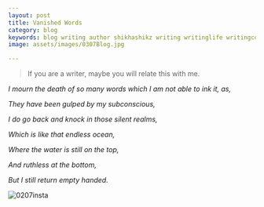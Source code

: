 ```yaml
---
layout: post
title: Vanished Words
category: blog
keywords: blog writing author shikhashikz writing writinglife writingcommunity dailyblogpost dailyblogpostchallenge 
image: assets/images/0307Blog.jpg

---
```

>If you are a writer, maybe you will relate this with me. 
>

*I mourn the death of so many words which I am not able to ink it, as,*

*They have been gulped by my subconscious,*

*I do go back and knock in those silent realms,*

*Which is like that endless ocean,*

*Where the water is still on the top,*

*And ruthless at the bottom,*

*But I still return empty handed.*


![0207insta](https://user-images.githubusercontent.com/21696121/124350939-23eb9e00-dc15-11eb-908b-3389403818dd.jpg)
